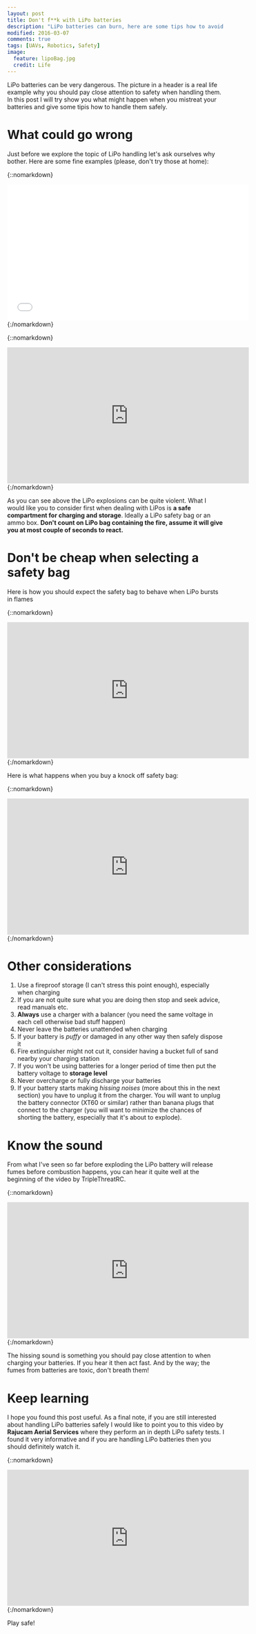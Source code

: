 ```yaml
---
layout: post
title: Don't f**k with LiPo batteries
description: "LiPo batteries can burn, here are some tips how to avoid that"
modified: 2016-03-07
comments: true
tags: [UAVs, Robotics, Safety]
image:
  feature: lipoBag.jpg
  credit: Life
---
```


LiPo batteries can be very dangerous. The picture in a header is a real life example why you should pay close attention to safety when handling them. In this post I will try show you what might happen when you mistreat your batteries and give some tipis how to handle them safely.

<!-- more -->

# What could go wrong

Just before we explore the topic of LiPo handling let's ask ourselves why bother. Here are some fine examples (please, don't try those at home):

{::nomarkdown}
<iframe width="560" height="315" src="//www.youtube.com/embed/gz3hCqjk4yc#t=39s" frameborder="0" allowfullscreen></iframe><br>
{:/nomarkdown}

{::nomarkdown}
<iframe width="560" height="315" src="https://www.youtube.com/embed/k9mcNvOGKtI" frameborder="0" allowfullscreen></iframe>
{:/nomarkdown}

As you can see above the LiPo explosions can be quite violent. What I would like you to consider first when dealing with LiPos is **a safe compartment for charging and storage**. Ideally a LiPo safety bag or an ammo box. **Don't count on LiPo bag containing the fire, assume it will give you at most couple of seconds to react.**

# Don't be cheap when selecting a safety bag

Here is how you should expect the safety bag to behave when LiPo bursts in flames

{::nomarkdown}
<iframe width="560" height="315" src="https://www.youtube.com/embed/dfQiCGK_nw8" frameborder="0" allowfullscreen></iframe>
{:/nomarkdown}

Here is what happens when you buy a knock off safety bag:

{::nomarkdown}
<iframe width="560" height="315" src="https://www.youtube.com/embed/ZEkewCjiDs0" frameborder="0" allowfullscreen></iframe>
{:/nomarkdown}

# Other considerations

1. Use a fireproof storage (I can't stress this point enough), especially when charging
2. If you are not quite sure what you are doing then stop and seek advice, read manuals etc.
3. **Always** use a charger with a balancer (you need the same voltage in each cell otherwise bad stuff happen)
4. Never leave the batteries unattended when charging
5. If your battery is *puffy* or damaged in any other way then safely dispose it
6. Fire extinguisher might not cut it, consider having a bucket full of sand nearby your charging station
7. If you won't be using batteries for a longer period of time then put the battery voltage to **storage level**
8. Never overcharge or fully discharge your batteries
9. If your battery starts making *hissing noises* (more about this in the next section) you have to unplug it from the charger. You will want to unplug the battery connector (XT60 or similar) rather than banana plugs that connect to the charger (you will want to minimize the chances of shorting the battery, especially that it's about to explode).

# Know the sound

From what I've seen so far before exploding the LiPo battery will release fumes before combustion happens, you can hear it quite well at the beginning of the video by TripleThreatRC.

{::nomarkdown}
<iframe width="560" height="315" src="https://www.youtube.com/embed/ZiRR3GbbR8k" frameborder="0" allowfullscreen></iframe>
{:/nomarkdown}

The hissing sound is something you should pay close attention to when charging your batteries. If you hear it then act fast. And by the way; the fumes from batteries are toxic, don't breath them!

# Keep learning

I hope you found this post useful. As a final note, if you are still interested about handling LiPo batteries safely I would like to point you to this video by **Rajucam Aerial Services** where they perform an in depth LiPo safety tests. I found it very informative and if you are handling LiPo batteries then you should definitely watch it.

{::nomarkdown}
<iframe width="560" height="315" src="https://www.youtube.com/embed/CnNId0mDnBo" frameborder="0" allowfullscreen></iframe>
{:/nomarkdown}

Play safe!
